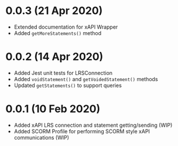 # 0.0.3 (21 Apr 2020)
- Extended documentation for xAPI Wrapper
- Added `getMoreStatements()` method

# 0.0.2 (14 Apr 2020)
- Added Jest unit tests for LRSConnection
- Added `voidStatement()` and `getVoidedStatement()` methods
- Updated `getStatements()` to support queries

# 0.0.1 (10 Feb 2020)
- Added xAPI LRS connection and statement getting/sending (WIP)
- Added SCORM Profile for performing SCORM style xAPI communications (WIP)